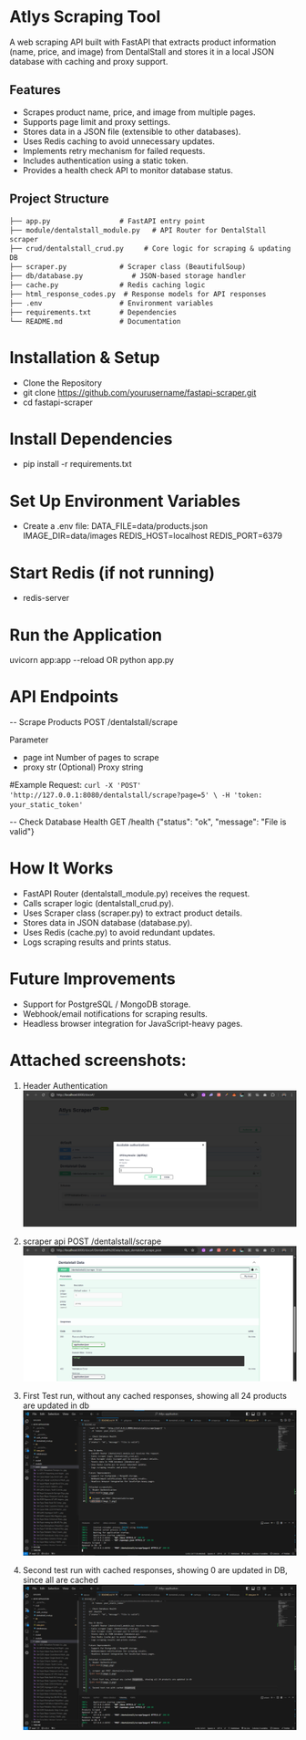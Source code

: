 # Atlys Scraping Tool

A web scraping API built with FastAPI that extracts product information (name, price, and image) from DentalStall and stores it in a local JSON database with caching and proxy support.

## Features
- Scrapes product name, price, and image from multiple pages.
- Supports page limit and proxy settings.
- Stores data in a JSON file (extensible to other databases).
- Uses Redis caching to avoid unnecessary updates.
- Implements retry mechanism for failed requests.
- Includes authentication using a static token.
- Provides a health check API to monitor database status.

## Project Structure
```.
├── app.py                 # FastAPI entry point
├── module/dentalstall_module.py   # API Router for DentalStall scraper
├── crud/dentalstall_crud.py     # Core logic for scraping & updating DB
├── scraper.py             # Scraper class (BeautifulSoup)
├── db/database.py            # JSON-based storage handler
├── cache.py               # Redis caching logic
├── html_response_codes.py  # Response models for API responses
├── .env                   # Environment variables
├── requirements.txt       # Dependencies
└── README.md              # Documentation
```

# Installation & Setup
- Clone the Repository
- git clone https://github.com/yourusername/fastapi-scraper.git
- cd fastapi-scraper

# Install Dependencies
- pip install -r requirements.txt

# Set Up Environment Variables
- Create a .env file:
DATA_FILE=data/products.json
IMAGE_DIR=data/images
REDIS_HOST=localhost
REDIS_PORT=6379

# Start Redis (if not running)
- redis-server

# Run the Application
uvicorn app:app --reload
OR
python app.py

# API Endpoints
-- Scrape Products
POST /dentalstall/scrape

Parameter
- page	int	Number of pages to scrape
- proxy	str	(Optional) Proxy string


#Example Request:
`curl -X 'POST' 'http://127.0.0.1:8080/dentalstall/scrape?page=5' \
  -H 'token: your_static_token'`

-- Check Database Health
GET /health
{"status": "ok", "message": "File is valid"}


# How It Works
- FastAPI Router (dentalstall_module.py) receives the request.
- Calls scraper logic (dentalstall_crud.py).
- Uses Scraper class (scraper.py) to extract product details.
- Stores data in JSON database (database.py).
- Uses Redis (cache.py) to avoid redundant updates.
- Logs scraping results and prints status.

# Future Improvements
- Support for PostgreSQL / MongoDB storage.
- Webhook/email notifications for scraping results.
- Headless browser integration for JavaScript-heavy pages.

# Attached screenshots:
1. Header Authentication
![alt text](image.png)

2. scraper api POST /dentalstall/scrape
![alt text](image-1.png)

3. First Test run, without any cached responses, showing all 24 products are updated in db
![alt text](image-2.png)

4. Second test run with cached responses, showing 0 are updated in DB, since all are cached
![alt text](image-3.png)
